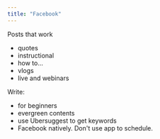 ```yaml
---
title: "Facebook"
---
```


Posts that work

- quotes
- instructional
- how to...
- vlogs
- live and webinars

Write:

- for beginners
- evergreen contents
- use Ubersuggest to get keywords
- Facebook natively. Don't use app to schedule.
